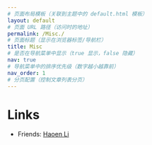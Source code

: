 ```yaml
---
# 页面布局模板（关联到主题中的 default.html 模板）
layout: default
# 页面 URL 路径（访问时的地址）
permalink: /Misc./
# 页面标题（显示在浏览器标签/导航栏）
title: Misc
# 是否在导航菜单中显示（true 显示，false 隐藏）
nav: true
# 导航菜单中的排序优先级（数字越小越靠前）
nav_order: 1
# 分页配置（控制文章列表分页）
---
```

# Links
* Friends: [Haoen Li](https://haoen2021.github.io/)
